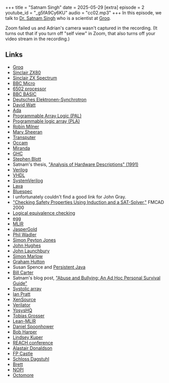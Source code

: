+++
title = "Satnam Singh"
date = 2025-05-29
[extra]
episode = 2
youtube_id = "_g5fA9Cy6KU"
audio = "cc02.mp3"
+++
In this episode, we talk to [Dr. Satnam Singh][satnam] who is a scientist at [Groq][].

[satnam]: https://raintown.org
[groq]: https://groq.com

<!-- more -->

Zoom failed us and Adrian's camera wasn't captured in the recording.
(It turns out that if you turn off "self view" in Zoom, that also turns off your video stream in the recording.)

## Links

- [Groq](https://groq.com)
- [Sinclair ZX80](https://en.wikipedia.org/wiki/ZX80)
- [Sinclair ZX Spectrum](https://en.wikipedia.org/wiki/ZX_Spectrum)
- [BBC Micro](https://en.wikipedia.org/wiki/BBC_Micro)
- [6502 processor](https://en.wikipedia.org/wiki/MOS_Technology_6502)
- [BBC BASIC](https://en.wikipedia.org/wiki/BBC_BASIC)
- [Deutsches Elektronen-Synchrotron](https://en.wikipedia.org/wiki/DESY)
- [David Watt](http://www.dcs.gla.ac.uk/people/personal/daw/)
- [Ada](https://en.wikipedia.org/wiki/Ada_(programming_language))
- [Programmable Array Logic (PAL)](https://en.wikipedia.org/wiki/Programmable_Array_Logic)
- [Programmable logic array (PLA)](https://en.wikipedia.org/wiki/Programmable_logic_array)
- [Robin Milner](https://en.wikipedia.org/wiki/Robin_Milner)
- [Mary Sheeran](https://www.cse.chalmers.se/~ms/)
- [Transputer](https://en.wikipedia.org/wiki/Transputer)
- [Occam](https://en.wikipedia.org/wiki/Occam_(programming_language))
- [Miranda](https://en.wikipedia.org/wiki/Miranda_(programming_language))
- [GHC](https://www.haskell.org/ghc/)
- [Stephen Blott](https://www.dcu.ie/computing/people/stephen-blott)
- Satnam's thesis, ["Analysis of Hardware Descriptions" (1991)](https://theses.gla.ac.uk/78311/)
- [Verilog](https://en.wikipedia.org/wiki/Verilog)
- [VHDL](https://en.wikipedia.org/wiki/VHDL)
- [SystemVerilog](https://en.wikipedia.org/wiki/SystemVerilog)
- [Lava](https://raintown.org/lava/)
- [Bluespec](https://github.com/B-Lang-org/bsc)
- I unfortunately couldn't find a good link for John Gray.
- ["Checking Safety Properties Using Induction and a SAT-Solver,"](https://dl.acm.org/doi/10.5555/646186.683237) FMCAD 2000
- [Logical equivalence checking](https://en.wikipedia.org/wiki/Formal_equivalence_checking)
- [egg](https://egraphs-good.github.io)
- [MLIR](https://mlir.llvm.org)
- [JasperGold](https://www.cadence.com/en_US/home/tools/system-design-and-verification/formal-and-static-verification.html)
- [Phil Wadler](https://homepages.inf.ed.ac.uk/wadler/)
- [Simon Peyton Jones](https://simon.peytonjones.org)
- [John Hughes](https://www.cse.chalmers.se/~rjmh/)
- [John Launchbury](https://launchbury.blog)
- [Simon Marlow](https://simonmar.github.io)
- [Graham Hutton](https://people.cs.nott.ac.uk/pszgmh/)
- Susan Spence and [Persistent Java](https://www.semanticscholar.org/paper/Design-Issues-for-Persistent-Java%3A-A-Type-Safe%2C-Atkinson-Jordan/436e8238492ede8329a26d10539d59c6aead1018)
- [Bill Carter](https://www.scu.edu/engineering/about/engineering-advisory-board/eab-profiles/carter.html)
- Satnam's blog post, ["Abuse and Bullying: An Ad Hoc Personal Survival Guide"](https://raintown.org/abuse/)
- [Systolic array](https://en.wikipedia.org/wiki/Systolic_array)
- [Ian Pratt](https://en.wikipedia.org/wiki/Ian_Pratt_(computer_scientist))
- [XenSource](https://wiki.xenproject.org/wiki/XenSource)
- [Verilator](https://www.veripool.org/verilator/)
- [YosysHQ](https://www.yosyshq.com)
- [Tobias Grosser](https://www.cst.cam.ac.uk/people/tcg40)
- [Lean-MLIR](https://github.com/opencompl/lean-mlir)
- [Daniel Spoonhower](https://www.cs.cmu.edu/~spoons/)
- [Bob Harper](https://www.cs.cmu.edu/~rwh/)
- [Lindsey Kuper](https://decomposition.al)
- [REACH conference](https://reach.theiet.org)
- [Alastair Donaldson](https://www.doc.ic.ac.uk/~afd/)
- [FP Castle](https://fpcastle.com)
- [Schloss Dagstuhl](https://www.dagstuhl.de)
- [Brett](https://www.brettrestaurant.co.uk)
- [NOPI](https://bookshop.org/p/books/nopi-the-cookbook-yotam-ottolenghi/12837615)
- [Octomore](https://www.bruichladdich.com/collections/octomore)
